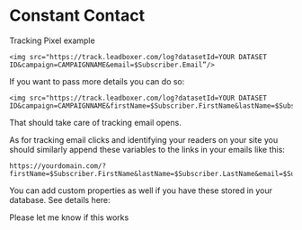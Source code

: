 # Constant Contact

Tracking Pixel example

```
<img src="https://track.leadboxer.com/log?datasetId=YOUR DATASET ID&campaign=CAMPAIGNNAME&email=$Subscriber.Email”/>
```

If you want to pass more details you can do so:

```
<img src="https://track.leadboxer.com/log?datasetId=YOUR DATASET ID&campaign=CAMPAIGNNAME&firstName=$Subscriber.FirstName&lastName=$Subscriber.LastName&email=$Subscriber.Email&companyName=$Subscriber.CompanyName"/>
```

That should take care of tracking email opens.&#x20;

As for tracking email clicks and identifying your readers on your site you should similarly append these variables to the links in your emails like this:

```
https://yourdomain.com/?firstName=$Subscriber.FirstName&lastName=$Subscriber.LastName&email=$Subscriber.Email&companyName=$Subscriber.CompanyName
```

You can add custom properties as well if you have these stored in your database. See details here:

Please let me know if this works&#x20;
